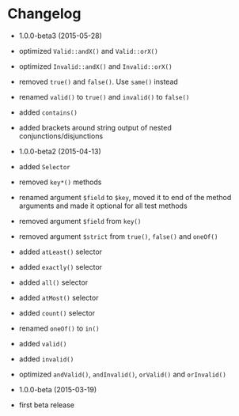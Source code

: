 Changelog
=========

* 1.0.0-beta3 (2015-05-28)

 * optimized `Valid::andX()` and `Valid::orX()`
 * optimized `Invalid::andX()` and `Invalid::orX()`
 * removed `true()` and `false()`. Use `same()` instead
 * renamed `valid()` to `true()` and `invalid()` to `false()`
 * added `contains()`
 * added brackets around string output of nested conjunctions/disjunctions

* 1.0.0-beta2 (2015-04-13)

 * added `Selector`
 * removed `key*()` methods
 * renamed argument `$field` to `$key`, moved it to end of the method arguments
   and made it optional for all test methods
 * removed argument `$field` from `key()`
 * removed argument `$strict` from `true()`, `false()` and `oneOf()`
 * added `atLeast()` selector
 * added `exactly()` selector
 * added `all()` selector
 * added `atMost()` selector
 * added `count()` selector
 * renamed `oneOf()` to `in()`
 * added `valid()`
 * added `invalid()`
 * optimized `andValid()`, `andInvalid()`, `orValid()` and `orInvalid()`

* 1.0.0-beta (2015-03-19)

 * first beta release
